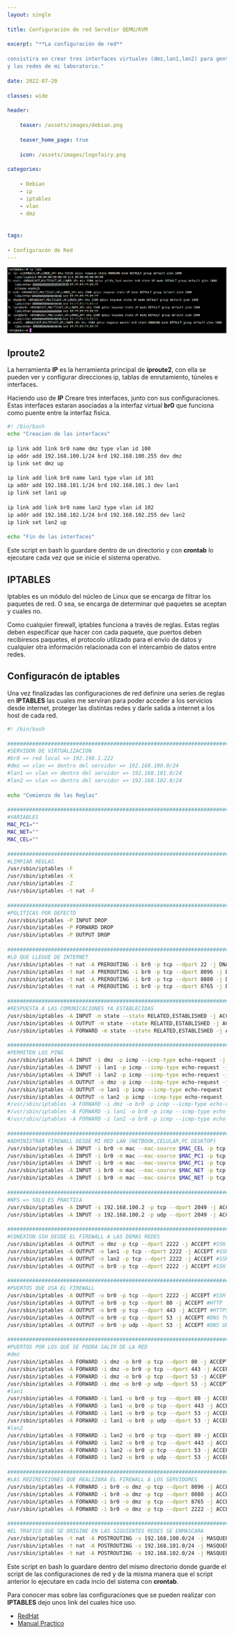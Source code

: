 ```yaml
---
layout: single

title: Configuración de red Servdior QEMU/KVM 

excerpt: "**La configuración de red**

consistira en crear tres interfaces virtuales (dmz,lan1,lan2) para gentionar los diferentes servicios.
y las redes de mi laboratorio."

date: 2022-07-20

classes: wide

header:

    teaser: /assets/images/debian.png

    teaser_home_page: true
    
    icon: /assets/images/logofairy.png

categories:

    - Debian
    - ip
    - iptables
    - vlan
    - dmz


tags:  

- Configuracón de Red
---
```


![](/assets/images/red/red.png)

## Iproute2

La herramienta **IP** es la herramienta principal de **iproute2**, con ella
se pueden ver y configurar direcciones ip, tablas de enrutamiento, túneles e interfaces.

Haciendo uso de **IP** Creare tres interfaces, junto con sus configuraciones. Estas interfaces
estaran asociadas a la interfaz virtual **br0** que funciona como puente entre la interfaz fisica.


```bash
#! /bin/bash
echo "Creacion de las interfaces"

ip link add link br0 name dmz type vlan id 100
ip addr add 192.168.100.1/24 brd 192.168.100.255 dev dmz
ip link set dmz up

ip link add link br0 name lan1 type vlan id 101
ip addr add 192.168.101.1/24 brd 192.168.101.1 dev lan1
ip link set lan1 up

ip link add link br0 name lan2 type vlan id 102
ip addr add 192.168.102.1/24 brd 192.168.102.255 dev lan2
ip link set lan2 up

echo "Fin de las interfaces"
```
Este script en bash lo guardare dentro de un directorio y con **crontab** lo ejecutare cada vez
que se inicie el sistema operativo.

## IPTABLES

Iptables es un módulo del núcleo de Linux que se encarga de filtrar los paquetes de red.
O sea, se encarga de determinar qué paquetes se aceptan y cuales no.

Como cualquier firewall, iptables funciona a través de reglas. Estas reglas deben 
especificar que hacer con cada paquete, que puertos deben recibiresos paquetes, 
el protocolo utilizado para el envío de datos y cualquier otra información 
relacionada con el intercambio de datos entre redes.

## Configuracón de iptables

Una vez finalizadas las configuraciones de red definire una series de reglas en
**IPTABLES** las cuales me serviran para poder acceder a los servicios desde internet,
proteger las distintas redes y darle salida a internet a los host de cada red.

```bash
#! /bin/bash

######################################################################################################
#SERVIDOR DE VIRTUALIZACION
#br0 => red local => 192.198.1.222
#dmz => vlan => dentro del servidor => 192.168.100.0/24
#lan1 => vlan => dentro del servidor => 192.168.101.0/24
#lan2 => vlan => dentro del servidor => 192.168.102.0/24

echo "Comienzo de las Reglas"

####################################################################################################
#VARIABLES
MAC_PC1=""
MAC_NET=""
MAC_CEL=""

####################################################################################################
#LIMPIAR REGLAS
/usr/sbin/iptables -F
/usr/sbin/iptables -X
/usr/sbin/iptables -Z
/usr/sbin/iptables -t nat -F

####################################################################################################
#POLITICAS POR DEFECTO
/usr/sbin/iptables -P INPUT DROP
/usr/sbin/iptables -P FORWARD DROP 
/usr/sbin/iptables -P OUTPUT DROP 

####################################################################################################
#LO QUE LLEGUE DE INTERNET
/usr/sbin/iptables -t nat -A PREROUTING -i br0 -p tcp --dport 22 -j DNAT --to 192.168.100.2:2222
/usr/sbin/iptables -t nat -A PREROUTING -i br0 -p tcp --dport 8096 -j DNAT --to 192.168.100.2:8096
/usr/sbin/iptables -t nat -A PREROUTING -i br0 -p tcp --dport 8080 -j DNAT --to 192.168.100.2:8080
/usr/sbin/iptables -t nat -A PREROUTING -i br0 -p tcp --dport 8765 -j DNAT --to 192.168.100.2:8765

####################################################################################################
#RESPUESTA A LAS COMUNICACIONES YA ESTABLECIDAS
/usr/sbin/iptables -A INPUT -m state --state RELATED,ESTABLISHED -j ACCEPT
/usr/sbin/iptables -A OUTPUT -m state --state RELATED,ESTABLISHED -j ACCEPT
/usr/sbin/iptables -A FORWARD -m state --state RELATED,ESTABLISHED -j ACCEPT

####################################################################################################
#PERMITEN LOS PING
/usr/sbin/iptables -A INPUT -i dmz -p icmp --icmp-type echo-request -j ACCEPT #PING
/usr/sbin/iptables -A INPUT -i lan1 -p icmp --icmp-type echo-request -j ACCEPT #PING
/usr/sbin/iptables -A INPUT -i lan2 -p icmp --icmp-type echo-request -j ACCEPT #PING
/usr/sbin/iptables -A OUTPUT -o dmz -p icmp --icmp-type echo-request -j ACCEPT #PING
/usr/sbin/iptables -A OUTPUT -o lan1 -p icmp --icmp-type echo-request -j ACCEPT #PING
/usr/sbin/iptables -A OUTPUT -o lan2 -p icmp --icmp-type echo-request -j ACCEPT #PING
#/usr/sbin/iptables -A FORWARD -i dmz -o br0 -p icmp --icmp-type echo-request -j ACCEPT 
#/usr/sbin/iptables -A FORWARD -i lan1 -o br0 -p icmp --icmp-type echo-request -j ACCEPT 
#/usr/sbin/iptables -A FORWARD -i lan2 -o br0 -p icmp --icmp-type echo-request -j ACCEPT 

####################################################################################################
#ADMINISTRAR FIREWALL DESDE MI RED LAN (NETBOOK,CELULAR,PC DESKTOP) 
/usr/sbin/iptables -A INPUT -i br0 -m mac --mac-source $MAC_CEL -p tcp --dport 2222 -j ACCEPT #CELULAR
/usr/sbin/iptables -A INPUT -i br0 -m mac --mac-source $MAC_PC1 -p tcp --dport 2222 -j ACCEPT #MI PC
/usr/sbin/iptables -A INPUT -i br0 -m mac --mac-source $MAC_PC1 -p tcp --dport 5900:5920 -j ACCEPT #SPICE
/usr/sbin/iptables -A INPUT -i br0 -m mac --mac-source $MAC_NET -p tcp --dport 2222 -j ACCEPT #NET
/usr/sbin/iptables -A INPUT -i br0 -m mac --mac-source $MAC_NET -p tcp --dport 5900:5920 -j ACCEPT #SPICE

####################################################################################################
#NFS => SOLO ES PRACTICA
/usr/sbin/iptables -A INPUT -s 192.168.100.2 -p tcp --dport 2049 -j ACCEPT #NFS
/usr/sbin/iptables -A INPUT -s 192.168.100.2 -p udp --dport 2049 -j ACCEPT #NFS

####################################################################################################
#CONEXION SSH DESDE EL FIREWALL A LAS DEMAS REDES
/usr/sbin/iptables -A OUTPUT -o dmz -p tcp --dport 2222 -j ACCEPT #SSH
/usr/sbin/iptables -A OUTPUT -o lan1 -p tcp --dport 2222 -j ACCEPT #SSH
/usr/sbin/iptables -A OUTPUT -o lan2 -p tcp --dport 2222 -j ACCEPT #SSH
/usr/sbin/iptables -A OUTPUT -o br0 -p tcp --dport 2222 -j ACCEPT #SSH

###################################################################################################
#PUERTOS QUE USA EL FIREWALL
/usr/sbin/iptables -A OUTPUT -o br0 -p tcp --dport 2222 -j ACCEPT #SSH
/usr/sbin/iptables -A OUTPUT -o br0 -p tcp --dport 80 -j ACCEPT #HTTP
/usr/sbin/iptables -A OUTPUT -o br0 -p tcp --dport 443 -j ACCEPT #HTTPS
/usr/sbin/iptables -A OUTPUT -o br0 -p tcp --dport 53 -j ACCEPT #DNS TCP
/usr/sbin/iptables -A OUTPUT -o br0 -p udp --dport 53 -j ACCEPT #DNS UDP

##################################################################################################
#PUERTOS POR LOS QUE SE PODRA SALIR DE LA RED
#dmz
/usr/sbin/iptables -A FORWARD -i dmz -o br0 -p tcp --dport 80 -j ACCEPT
/usr/sbin/iptables -A FORWARD -i dmz -o br0 -p tcp --dport 443 -j ACCEPT
/usr/sbin/iptables -A FORWARD -i dmz -o br0 -p tcp --dport 53 -j ACCEPT
/usr/sbin/iptables -A FORWARD -i dmz -o br0 -p udp --dport 53 -j ACCEPT
#lan1
/usr/sbin/iptables -A FORWARD -i lan1 -o br0 -p tcp --dport 80 -j ACCEPT
/usr/sbin/iptables -A FORWARD -i lan1 -o br0 -p tcp --dport 443 -j ACCEPT
/usr/sbin/iptables -A FORWARD -i lan1 -o br0 -p tcp --dport 53 -j ACCEPT
/usr/sbin/iptables -A FORWARD -i lan1 -o br0 -p udp --dport 53 -j ACCEPT
#lan2
/usr/sbin/iptables -A FORWARD -i lan2 -o br0 -p tcp --dport 80 -j ACCEPT
/usr/sbin/iptables -A FORWARD -i lan2 -o br0 -p tcp --dport 443 -j ACCEPT
/usr/sbin/iptables -A FORWARD -i lan2 -o br0 -p tcp --dport 53 -j ACCEPT
/usr/sbin/iptables -A FORWARD -i lan2 -o br0 -p udp --dport 53 -j ACCEPT

#################################################################################################
#LAS REDIRECCIONES QUE REALIZARA EL FIREWALL A LOS SERVIDORES
/usr/sbin/iptables -A FORWARD -i br0 -o dmz -p tcp --dport 8096 -j ACCEPT
/usr/sbin/iptables -A FORWARD -i br0 -o dmz -p tcp --dport 8080 -j ACCEPT
/usr/sbin/iptables -A FORWARD -i br0 -o dmz -p tcp --dport 8765 -j ACCEPT
/usr/sbin/iptables -A FORWARD -i br0 -o dmz -p tcp --dport 2222 -j ACCEPT

################################################################################################
#EL TRAFICO QUE SE ORIGINE EN LAS SIGUIENTES REDES SE ENMASCARA 
/usr/sbin/iptables -t nat -A POSTROUTING -s 192.168.100.0/24 -j MASQUERADE 
/usr/sbin/iptables -t nat -A POSTROUTING -s 192.168.101.0/24 -j MASQUERADE 
/usr/sbin/iptables -t nat -A POSTROUTING -s 192.168.102.0/24 -j MASQUERADE

```
Este script en bash lo guardare dentro del mismo directorio donde guarde el script
de las configuraciones de red y de la misma manera que el script anterior
lo ejecutare en cada incio del sistema con **crontab**.

Para conocer mas sobre las configuraciones que se pueden realizar con **IPTABLES**
dejo unos link del cuales hice uso.

- [RedHat](https://web.mit.edu/rhel-doc/4/RH-DOCS/rhel-rg-es-4/ch-iptables.html)
- [Manual Practico](http://redesdecomputadores.umh.es/iptables.htm)
    
 
